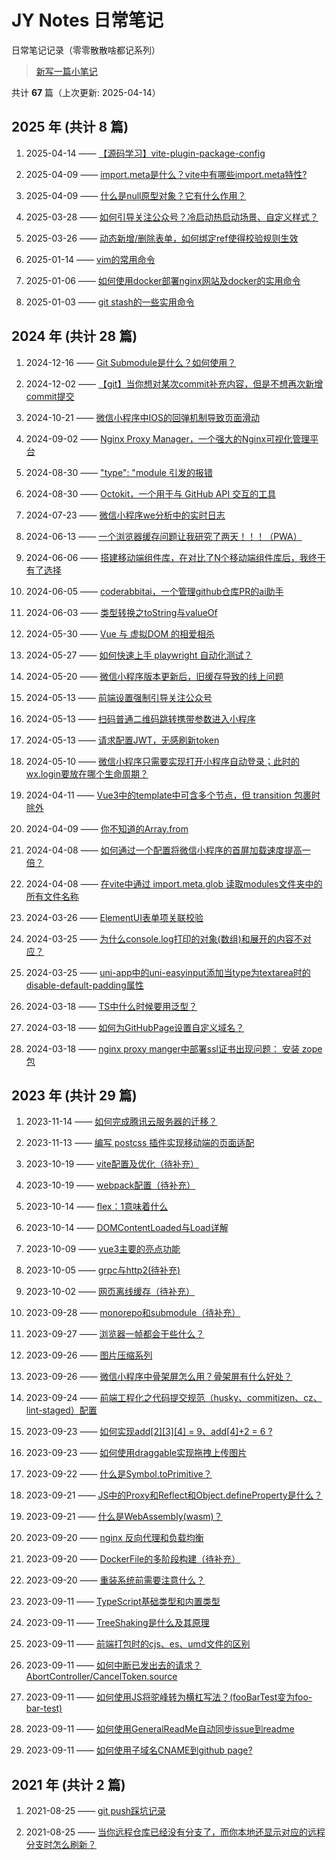 # JY Notes 日常笔记

日常笔记记录（零零散散啥都记系列）

> [新写一篇小笔记](https://github.com/jynba/jynba.github.io/issues/new)

共计 **67** 篇（上次更新: 2025-04-14）

## 2025 年 (共计 8 篇)

1. 2025-04-14 —— [【源码学习】vite-plugin-package-config](/timeline/issue-75)

2. 2025-04-09 —— [import.meta是什么？vite中有哪些import.meta特性?](/timeline/issue-74)

3. 2025-04-09 —— [什么是null原型对象？它有什么作用？](/timeline/issue-72)

4. 2025-03-28 —— [如何引导关注公众号？冷启动热启动场景、自定义样式？](/timeline/issue-71)

5. 2025-03-26 —— [动态新增/删除表单，如何绑定ref使得校验规则生效](/timeline/issue-70)

6. 2025-01-14 —— [vim的常用命令](/timeline/issue-69)

7. 2025-01-06 —— [如何使用docker部署nginx网站及docker的实用命令](/timeline/issue-68)

8. 2025-01-03 —— [git stash的一些实用命令](/timeline/issue-67)

## 2024 年 (共计 28 篇)

1. 2024-12-16 —— [Git Submodule是什么？如何使用？](/timeline/issue-66)

2. 2024-12-02 —— [【git】当你想对某次commit补充内容，但是不想再次新增commit提交](/timeline/issue-65)

3. 2024-10-21 —— [微信小程序中IOS的回弹机制导致页面滑动](/timeline/issue-64)

4. 2024-09-02 —— [Nginx Proxy Manager，一个强大的Nginx可视化管理平台](/timeline/issue-62)

5. 2024-08-30 —— ["type": "module 引发的报错](/timeline/issue-61)

6. 2024-08-30 —— [Octokit，一个用于与 GitHub API 交互的工具](/timeline/issue-60)

7. 2024-07-23 —— [微信小程序we分析中的实时日志](/timeline/issue-57)

8. 2024-06-13 —— [一个浏览器缓存问题让我研究了两天！！！（PWA）](/timeline/issue-56)

9. 2024-06-06 —— [搭建移动端组件库，在对比了N个移动端组件库后，我终于有了选择](/timeline/issue-55)

10. 2024-06-05 —— [coderabbitai，一个管理github仓库PR的ai助手](/timeline/issue-54)

11. 2024-06-03 —— [类型转换之toString与valueOf](/timeline/issue-53)

12. 2024-05-30 —— [Vue 与 虚拟DOM 的相爱相杀](/timeline/issue-52)

13. 2024-05-27 —— [如何快速上手 playwright 自动化测试？](/timeline/issue-51)

14. 2024-05-20 —— [微信小程序版本更新后，旧缓存导致的线上问题](/timeline/issue-50)

15. 2024-05-13 —— [前端设置强制引导关注公众号](/timeline/issue-49)

16. 2024-05-13 —— [扫码普通二维码跳转携带参数进入小程序](/timeline/issue-48)

17. 2024-05-13 —— [请求配置JWT，无感刷新token](/timeline/issue-47)

18. 2024-05-10 —— [微信小程序只需要实现打开小程序自动登录；此时的wx.login要放在哪个生命周期？](/timeline/issue-46)

19. 2024-04-11 —— [Vue3中的template中可含多个节点，但 transition 包裹时除外](/timeline/issue-45)

20. 2024-04-09 —— [你不知道的Array.from](/timeline/issue-44)

21. 2024-04-08 —— [如何通过一个配置将微信小程序的首屏加载速度提高一倍？](/timeline/issue-43)

22. 2024-04-08 —— [在vite中通过 import.meta.glob 读取modules文件夹中的所有文件名称](/timeline/issue-42)

23. 2024-03-26 —— [ElementUI表单项关联校验](/timeline/issue-41)

24. 2024-03-25 —— [为什么console.log打印的对象(数组)和展开的内容不对应？](/timeline/issue-40)

25. 2024-03-25 —— [uni-app中的uni-easyinput添加当type为textarea时的disable-default-padding属性](/timeline/issue-39)

26. 2024-03-18 —— [TS中什么时候要用泛型？](/timeline/issue-38)

27. 2024-03-18 —— [如何为GitHubPage设置自定义域名？](/timeline/issue-37)

28. 2024-03-18 —— [nginx proxy manger中部署ssl证书出现问题： 安装 zope包](/timeline/issue-36)

## 2023 年 (共计 29 篇)

1. 2023-11-14 —— [如何完成腾讯云服务器的迁移？](/timeline/issue-35)

2. 2023-11-13 —— [编写 postcss 插件实现移动端的页面适配](/timeline/issue-34)

3. 2023-10-19 —— [vite配置及优化（待补充）](/timeline/issue-33)

4. 2023-10-19 —— [webpack配置（待补充）](/timeline/issue-32)

5. 2023-10-14 —— [flex：1意味着什么](/timeline/issue-31)

6. 2023-10-14 —— [DOMContentLoaded与Load详解](/timeline/issue-30)

7. 2023-10-09 —— [vue3主要的亮点功能](/timeline/issue-29)

8. 2023-10-05 —— [grpc与http2(待补充)](/timeline/issue-28)

9. 2023-10-02 —— [网页离线缓存（待补充）](/timeline/issue-27)

10. 2023-09-28 —— [monorepo和submodule（待补充）](/timeline/issue-26)

11. 2023-09-27 —— [浏览器一帧都会干些什么？](/timeline/issue-25)

12. 2023-09-26 —— [图片压缩系列](/timeline/issue-24)

13. 2023-09-26 —— [微信小程序中骨架屏怎么用？骨架屏有什么好处？](/timeline/issue-23)

14. 2023-09-24 —— [前端工程化之代码提交规范（husky、commitizen、cz、lint-staged）配置](/timeline/issue-22)

15. 2023-09-23 —— [如何实现add[2][3][4] = 9、add[4]+2 = 6 ?](/timeline/issue-21)

16. 2023-09-23 —— [如何使用draggable实现拖拽上传图片](/timeline/issue-20)

17. 2023-09-22 —— [什么是Symbol.toPrimitive？](/timeline/issue-19)

18. 2023-09-21 —— [JS中的Proxy和Reflect和Object.defineProperty是什么？](/timeline/issue-18)

19. 2023-09-21 —— [什么是WebAssembly(wasm)？](/timeline/issue-17)

20. 2023-09-20 —— [nginx 反向代理和负载均衡](/timeline/issue-16)

21. 2023-09-20 —— [DockerFile的多阶段构建（待补充）](/timeline/issue-15)

22. 2023-09-20 —— [重装系统前需要注意什么？](/timeline/issue-14)

23. 2023-09-11 —— [TypeScript基础类型和内置类型](/timeline/issue-13)

24. 2023-09-11 —— [TreeShaking是什么及其原理](/timeline/issue-12)

25. 2023-09-11 —— [前端打包时的cjs、es、umd文件的区别](/timeline/issue-11)

26. 2023-09-11 —— [如何中断已发出去的请求？AbortController/CancelToken.source](/timeline/issue-10)

27. 2023-09-11 —— [如何使用JS将驼峰转为横杠写法？(fooBarTest变为foo-bar-test)](/timeline/issue-9)

28. 2023-09-11 —— [如何使用GeneralReadMe自动同步issue到readme](/timeline/issue-8)

29. 2023-09-11 —— [如何使用子域名CNAME到github page?](/timeline/issue-7)

## 2021 年 (共计 2 篇)

1. 2021-08-25 —— [git push踩坑记录](/timeline/issue-6)

2. 2021-08-25 —— [当你远程仓库已经没有分支了，而你本地还显示对应的远程分支时怎么刷新？](/timeline/issue-5)
